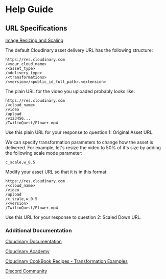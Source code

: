 # Help Guide

## URL Specifications

[Image Resizing and Scaling](https://cloudinary.com/documentation/resizing_and_cropping#scale)

The default Cloudinary asset delivery URL has the following structure:

```
https://res.cloudinary.com
/<your_cloud_name>
/<asset_type>
/<delivery_type>
/<transformations>
/<version>/<public_id_full_path>.<extension>
```

The plain URL for the video you uploaded probably looks like:
```
https://res.cloudinary.com
/<cloud_name>
/video
/upload
/v123456...
/TwilioQuest/Flower.mp4
```

Use this plain URL for your response to question 1: Original Asset URL.

We can specify transformation parameters to change how the asset is delivered. For example, let's resize the video to 50% of it's size by adding the following scale mode parameter:
```
c_scale,w_0.5
```

Modify your asset URL so that it is in this format:
```
https://res.cloudinary.com
/<cloud_name>
/video
/upload
/c_scale,w_0.5
/<version>
/TwilioQuest/Flower.mp4
```

Use this URL for your response to question 2: Scaled Down URL.

### Additional Documentation

[Cloudinary Documentation](https://cloudinary.com/documentation?utm_source=twilio&utm_medium=event&utm_campaign=cloudinary-twilioquest-2021)

[Cloudinary Academy](https://training.cloudinary.com?utm_source=twilio&utm_medium=event&utm_campaign=cloudinary-twilioquest-2021)

[Cloudinary CookBook Recipes - Transformation Examples](https://cloudinary.com/cookbook?utm_source=twilio&utm_medium=event&utm_campaign=cloudinary-twilioquest-2021)

[Discord Community](https://discord.gg/CCsubwFbvd)